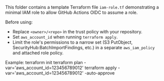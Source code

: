 This folder contains a template Terraform file `iam-role.tf` demonstrating a minimal IAM role to allow GitHub Actions OIDC to assume a role.

Before using:
- Replace `<owner>/<repo>` in the trust policy with your repository.
- Set `aws_account_id` when running `terraform apply`.
- Limit the role's permissions to a narrow set (S3 PutObject, SecurityHub:BatchImportFindings, etc.) in a separate `aws_iam_policy` and attached role policy.

Example:
  terraform init
  terraform plan -var='aws_account_id=123456789012'
  terraform apply -var='aws_account_id=123456789012' -auto-approve
